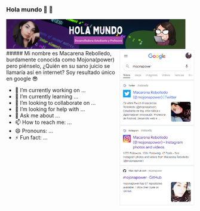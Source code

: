 ### Hola mundo 🧡 👋

<!--
**mojonapower/mojonapower** is a ✨ _special_ ✨ repository because its `README.md` (this file) appears on your GitHub profile.

Here are some ideas to get you started:

- 🔭 I’m currently working on ...
- 🌱 I’m currently learning ...
- 👯 I’m looking to collaborate on ...
- 🤔 I’m looking for help with ...
- 💬 Ask me about ...
- 📫 How to reach me: ...
- 😄 Pronouns: ...
- ⚡ Fun fact: ...
-->
<img src="./img/bannermaca.png"/>
<img src="./img/imggoogle.PNG" alt="drawing" width="200" style="float:right"/>
##### Mi nombre es Macarena Rebolledo, burdamente conocida como Mojona(power) pero piénselo, ¿Quién en su sano juicio se llamaría así en internet? Soy resultado único en google 😎 

- 🔭 I’m currently working on ...
- 🌱 I’m currently learning ...
- 👯 I’m looking to collaborate on ...
- 🤔 I’m looking for help with ...
- 💬 Ask me about ...
- 📫 How to reach me: ...
- 😄 Pronouns: ...
- ⚡ Fun fact: ...